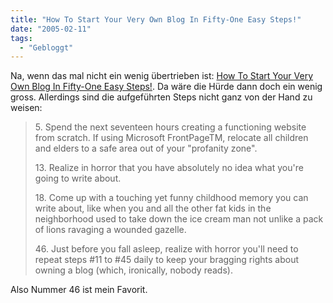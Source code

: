 ```yaml
---
title: "How To Start Your Very Own Blog In Fifty-One Easy Steps!"
date: "2005-02-11"
tags:
  - "Gebloggt"
---
```


Na, wenn das mal nicht ein wenig übertrieben ist: [How To Start Your Very Own Blog In Fifty-One Easy Steps!](http://www.kuro5hin.org/story/2005/2/7/161047/1869). Da wäre die Hürde dann doch ein wenig gross. Allerdings sind die aufgeführten Steps nicht ganz von der Hand zu weisen:

> 5\. Spend the next seventeen hours creating a functioning website from scratch. If using Microsoft FrontPageTM, relocate all children and elders to a safe area out of your "profanity zone".
>
> 13\. Realize in horror that you have absolutely no idea what you're going to write about.
>
> 18\. Come up with a touching yet funny childhood memory you can write about, like when you and all the other fat kids in the neighborhood used to take down the ice cream man not unlike a pack of lions ravaging a wounded gazelle.
>
> 46\. Just before you fall asleep, realize with horror you'll need to repeat steps #11 to #45 daily to keep your bragging rights about owning a blog (which, ironically, nobody reads).

Also Nummer 46 ist mein Favorit.
